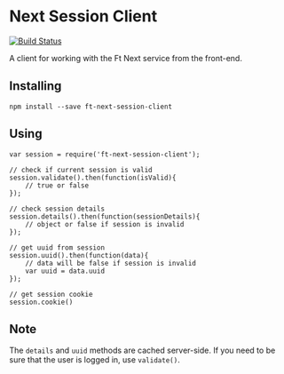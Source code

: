 # Next Session Client
[![Build Status](https://snap-ci.com/Financial-Times/next-session-client/branch/master/build_image)](https://snap-ci.com/Financial-Times/next-session-client/branch/master)

A client for working with the Ft Next service from the front-end.

## Installing

	npm install --save ft-next-session-client


## Using

	var session = require('ft-next-session-client');

	// check if current session is valid
	session.validate().then(function(isValid){
		// true or false
	});

	// check session details
	session.details().then(function(sessionDetails){
		// object or false if session is invalid
	});

	// get uuid from session
	session.uuid().then(function(data){
		// data will be false if session is invalid
		var uuid = data.uuid
	});

	// get session cookie
	session.cookie()

## Note

The `details` and `uuid` methods are cached server-side.  If you need to be sure that the user is logged in, use `validate()`.
